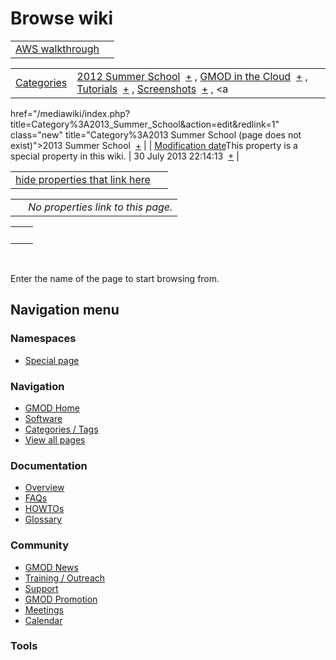 



<span id="top"></span>




# <span dir="auto">Browse wiki</span>






|                                                            |     |
|------------------------------------------------------------|-----|
| [AWS walkthrough](/wiki/AWS_walkthrough "AWS walkthrough") |     |

|  |  |
|----|----|
| [Categories](/wiki/Special%3ACategories "Special%3ACategories") | <span class="smwb-value">[2012 Summer School](/wiki/Category%3A2012_Summer_School "Category%3A2012 Summer School")  <span class="smwsearch">[+](/wiki/Special%3ASearchByProperty/2012-20Summer-20School "Special%3ASearchByProperty/2012-20Summer-20School")</span></span> , <span class="smwb-value">[GMOD in the Cloud](/wiki/Category%3AGMOD_in_the_Cloud "Category%3AGMOD in the Cloud")  <span class="smwsearch">[+](/wiki/Special%3ASearchByProperty/GMOD-20in-20the-20Cloud "Special%3ASearchByProperty/GMOD-20in-20the-20Cloud")</span></span> , <span class="smwb-value">[Tutorials](/wiki/Category%3ATutorials "Category%3ATutorials")  <span class="smwsearch">[+](/wiki/Special%3ASearchByProperty/Tutorials "Special%3ASearchByProperty/Tutorials")</span></span> , <span class="smwb-value">[Screenshots](/wiki/Category%3AScreenshots "Category%3AScreenshots")  <span class="smwsearch">[+](/wiki/Special%3ASearchByProperty/Screenshots "Special%3ASearchByProperty/Screenshots")</span></span> , <span class="smwb-value"><a
href="/mediawiki/index.php?title=Category%3A2013_Summer_School&amp;action=edit&amp;redlink=1"
class="new"
title="Category%3A2013 Summer School (page does not exist)">2013 Summer
School</a>  <span class="smwsearch">[+](/wiki/Special%3ASearchByProperty/2013-20Summer-20School "Special%3ASearchByProperty/2013-20Summer-20School")</span></span> |
| <span class="smw-highlighter" data-type="1" state="inline" data-title="Property"><span class="smwbuiltin">[Modification date](/wiki/Property:Modification_date "Property:Modification date")</span><span class="smwttcontent">This property is a special property in this wiki.</span></span> | <span class="smwb-value">30 July 2013 22:14:13  <span class="smwsearch">[+](/wiki/Special%3ASearchByProperty/Modification-20date/30-20July-202013-2022:14:13 "Special%3ASearchByProperty/Modification-20date/30-20July-202013-2022:14:13")</span></span> |

<span id="smw_browse_incoming"></span>

|  |  |
|----|----|
| [hide properties that link here](/mediawiki/index.php?title=Special:Browse&offset=0&dir=out&article=AWS+walkthrough)  |  |

|     |                                    |
|-----|------------------------------------|
|     | *No properties link to this page.* |

|     |     |
|-----|-----|
|     |     |

 

Enter the name of the page to start browsing from.  








## Navigation menu



### Namespaces

- <span id="ca-nstab-special">[Special
  page](/wiki/Special%253ABrowse/AWS_walkthrough "This is a special page, you cannot edit the page itself")</span>






### Navigation



- <span id="n-GMOD-Home">[GMOD Home](/wiki/Main_Page)</span>
- <span id="n-Software">[Software](/wiki/GMOD_Components)</span>
- <span id="n-Categories-.2F-Tags">[Categories /
  Tags](/wiki/Categories)</span>
- <span id="n-View-all-pages">[View all
  pages](/wiki/Special:AllPages)</span>




### Documentation



- <span id="n-Overview">[Overview](/wiki/Overview)</span>
- <span id="n-FAQs">[FAQs](/wiki/Category%3AFAQ)</span>
- <span id="n-HOWTOs">[HOWTOs](/wiki/Category%3AHOWTO)</span>
- <span id="n-Glossary">[Glossary](/wiki/Glossary)</span>




### Community



- <span id="n-GMOD-News">[GMOD News](/wiki/GMOD_News)</span>
- <span id="n-Training-.2F-Outreach">[Training /
  Outreach](/wiki/Training_and_Outreach)</span>
- <span id="n-Support">[Support](/wiki/Support)</span>
- <span id="n-GMOD-Promotion">[GMOD
  Promotion](/wiki/GMOD_Promotion)</span>
- <span id="n-Meetings">[Meetings](/wiki/Meetings)</span>
- <span id="n-Calendar">[Calendar](/wiki/Calendar)</span>




### Tools












<!-- -->




